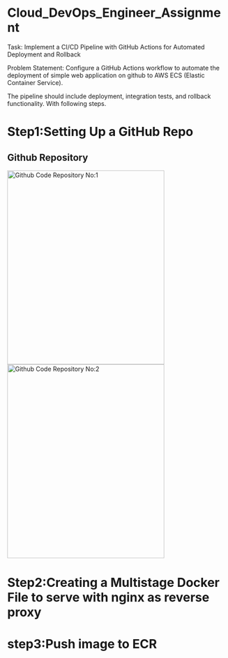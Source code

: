 # Cloud_DevOps_Engineer_Assignment
Task: Implement a CI/CD Pipeline with GitHub Actions for Automated Deployment and Rollback

Problem Statement: Configure a GitHub Actions workflow to automate the deployment of simple web application on github to AWS ECS (Elastic Container Service). 

The pipeline should include deployment, integration tests, and rollback functionality. With following steps.

Step1:Setting Up a GitHub Repo
=
<html>
<body>

<h2>Github Repository </h2>
<img src="https://github.com/user-attachments/assets/aba98775-8420-4385-94eb-e5f65c2a212b" alt="Github Code Repository No:1" width="360" height="445">
<img src="https://github.com/user-attachments/assets/12cdb578-63d8-45ba-a1c6-c5d4100017e3" alt="Github Code Repository No:2" width="360" height="445">
</body>
</html>



Step2:Creating a Multistage Docker File to serve with nginx as reverse proxy
=


step3:Push image to ECR
=

